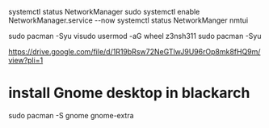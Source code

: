 systemctl status NetworkManager
sudo systemctl enable NetworkManager.service --now
systemctl status NetworkManger
nmtui


sudo pacman -Syu
visudo
usermod -aG wheel z3nsh311
sudo pacman -Syu
 
https://drive.google.com/file/d/1R19bRsw72NeGTlwJ9U96rOp8mk8fHQ9m/view?pli=1

# install Gnome desktop in blackarch
sudo pacman -S gnome gnome-extra
